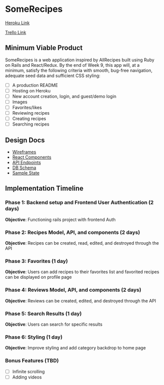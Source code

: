 # SomeRecipes

[Heroku Link](https://dashboard.heroku.com/apps)

[Trello Link](https://trello.com/b/W50yeIRB/somerecipes)

## Minimum Viable Product

SomeRecipes is a web application inspired by AllRecipes built using Ruby on Rails and React/Redux. By the end of Week 9, this app will, at a minimum, satisfy the following criteria with smooth, bug-free navigation, adequate seed data and sufficient CSS styling:

- [ ] A production README
- [ ] Hosting on Heroku
- [ ] New account creation, login, and guest/demo login
- [ ] Images
- [ ] Favorites/likes
- [ ] Reviewing recipes
- [ ] Creating recipes
- [ ] Searching recipes

## Design Docs

- [Wireframes](https://github.com/joycechau/SomeRecipes/tree/master/docs/wireframes)
- [React Components](https://github.com/joycechau/SomeRecipes/blob/master/docs/component-hierarchy.md)
- [API Endpoints](https://github.com/joycechau/SomeRecipes/blob/master/docs/api-endpoints.md)
- [DB Schema](https://github.com/joycechau/SomeRecipes/blob/master/docs/schema.md)
- [Sample State](https://github.com/joycechau/SomeRecipes/blob/master/docs/sample-state.md)


## Implementation Timeline


### Phase 1: Backend setup and Frontend User Authentication (2 days)

**Objective**: Functioning rails project with frontend Auth

### Phase 2: Recipes Model, API, and components (2 days)

**Objective**: Recipes can be created, read, edited, and destroyed through the API

### Phase 3: Favorites (1 day)

**Objective**: Users can add recipes to their favorites list and favorited recipes can be displayed on profile page

### Phase 4: Reviews Model, API, and components (2 days)

**Objective**:  Reviews can be created, edited, and destroyed through the API

### Phase 5: Search Results (1 day)

**Objective**: Users can search for specific results

### Phase 6: Styling (1 day)

**Objective**: Improve styling and add category backdrop to home page

### Bonus Features (TBD)
- [ ] Infinite scrolling
- [ ] Adding videos
